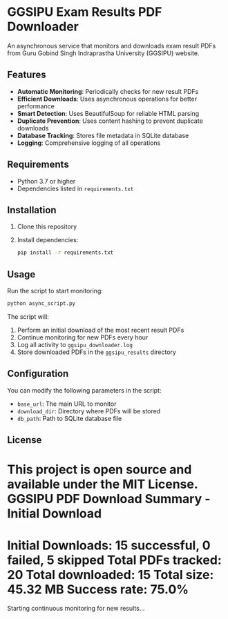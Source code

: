 # GGSIPU Exam Results PDF Downloader

An asynchronous service that monitors and downloads exam result PDFs from Guru Gobind Singh Indraprastha University (GGSIPU) website.

## Features

- **Automatic Monitoring**: Periodically checks for new result PDFs
- **Efficient Downloads**: Uses asynchronous operations for better performance
- **Smart Detection**: Uses BeautifulSoup for reliable HTML parsing
- **Duplicate Prevention**: Uses content hashing to prevent duplicate downloads
- **Database Tracking**: Stores file metadata in SQLite database
- **Logging**: Comprehensive logging of all operations

## Requirements

- Python 3.7 or higher
- Dependencies listed in `requirements.txt`

## Installation

1. Clone this repository
2. Install dependencies:

   ```bash
   pip install -r requirements.txt
   ```

## Usage

Run the script to start monitoring:

```bash
python async_script.py
```

The script will:

1. Perform an initial download of the most recent result PDFs
2. Continue monitoring for new PDFs every hour
3. Log all activity to `ggsipu_downloader.log`
4. Store downloaded PDFs in the `ggsipu_results` directory

## Configuration

You can modify the following parameters in the script:

- `base_url`: The main URL to monitor
- `download_dir`: Directory where PDFs will be stored
- `db_path`: Path to SQLite database file

## License

This project is open source and available under the MIT License.
GGSIPU PDF Download Summary - Initial Download
==================================================
Initial Downloads: 15 successful, 0 failed, 5 skipped
Total PDFs tracked: 20
Total downloaded: 15
Total size: 45.32 MB
Success rate: 75.0%
==================================================

Starting continuous monitoring for new results...
```
